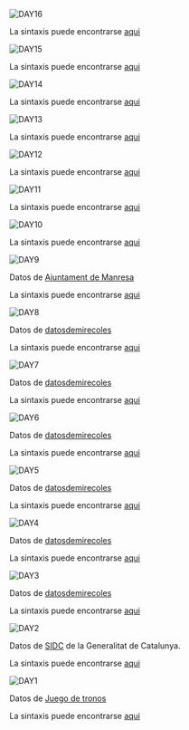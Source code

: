 



![DAY16](https://github.com/AnguloB/datosdemiercoles/blob/master/00_30diasDeGraficos/16_waffle/16_waffle.png)


 La sintaxis puede encontrarse [aqui](https://github.com/AnguloB/datosdemiercoles/blob/master/00_30diasDeGraficos/16_waffle/16_waffle.png)

![DAY15](https://github.com/AnguloB/datosdemiercoles/blob/master/00_30diasDeGraficos/15_dendograma/15_dendograma.png)


 La sintaxis puede encontrarse [aqui](https://github.com/AnguloB/datosdemiercoles/blob/master/00_30diasDeGraficos/15_dendograma/15_dendograma.png)


![DAY14](https://github.com/AnguloB/datosdemiercoles/blob/master/00_30diasDeGraficos/14_tree/14_tree.png)


 La sintaxis puede encontrarse [aqui](https://github.com/AnguloB/datosdemiercoles/blob/master/00_30diasDeGraficos/14_tree/14_tree.png)


![DAY13](https://github.com/AnguloB/datosdemiercoles/blob/master/00_30diasDeGraficos/13_temporal/13_temporal.png)


 La sintaxis puede encontrarse [aqui](https://github.com/AnguloB/datosdemiercoles/blob/master/00_30diasDeGraficos/13_temporal/13_temporal.png)

![DAY12](https://github.com/AnguloB/datosdemiercoles/blob/master/00_30diasDeGraficos/12_lollipop/12_lollipop.png)


 La sintaxis puede encontrarse [aqui](https://github.com/AnguloB/datosdemiercoles/blob/master/00_30diasDeGraficos/12_lollipop/12_lollipop.png)
 

![DAY11](https://github.com/AnguloB/datosdemiercoles/blob/master/00_30diasDeGraficos/11_heatmap/11_heatmap.png)


 La sintaxis puede encontrarse [aqui](https://github.com/AnguloB/datosdemiercoles/blob/master/00_30diasDeGraficos/11_heatmap/11_heatmap.png)
 


![DAY10](https://github.com/AnguloB/datosdemiercoles/blob/master/00_30diasDeGraficos/10_colores/10_colores.png)


 La sintaxis puede encontrarse [aqui](https://github.com/AnguloB/datosdemiercoles/blob/master/00_30diasDeGraficos/10_colores/10_colores.png)
 


![DAY9](https://github.com/AnguloB/datosdemiercoles/blob/master/00_30diasDeGraficos/09_areasapiladas/09_areasapiladas.png)

Datos de [Ajuntament de Manresa](http://opendata.manresa.cat)

 La sintaxis puede encontrarse [aqui](https://github.com/AnguloB/datosdemiercoles/blob/master/00_30diasDeGraficos//09_areasapiladas/09_areasapiladas.png)
 

![DAY8](https://github.com/AnguloB/datosdemiercoles/blob/master/00_30diasDeGraficos/08_contorno/08_contorno.png)

Datos de [datosdemirecoles](https://github.com/cienciadedatos/datos-de-miercoles)

 La sintaxis puede encontrarse [aqui](https://github.com/AnguloB/datosdemiercoles/blob/master/00_30diasDeGraficos/08_contorno/08_contorno.png)


![DAY7](https://github.com/AnguloB/datosdemiercoles/blob/master/00_30diasDeGraficos/07_ridgeline/07_ridgeline.png)

Datos de [datosdemirecoles](https://github.com/cienciadedatos/datos-de-miercoles)

 La sintaxis puede encontrarse [aqui](https://github.com/AnguloB/datosdemiercoles/blob/master/00_30diasDeGraficos/07_ridgeline/07_ridgeline.png)



![DAY6](https://github.com/AnguloB/datosdemiercoles/blob/master/00_30diasDeGraficos/06_donut/06_donut.png)

Datos de [datosdemirecoles](https://github.com/cienciadedatos/datos-de-miercoles)

 La sintaxis puede encontrarse [aqui](https://github.com/AnguloB/datosdemiercoles/blob/master/00_30diasDeGraficos/06_donut/06_donuts.png)



![DAY5](https://github.com/AnguloB/datosdemiercoles/blob/master/00_30diasDeGraficos/05_arco/05_arco.png)

Datos de [datosdemirecoles](https://github.com/cienciadedatos/datos-de-miercoles)

 La sintaxis puede encontrarse [aqui](https://github.com/AnguloB/datosdemiercoles/blob/master/00_30diasDeGraficos/05_arco/05_arco.png)


![DAY4](https://github.com/AnguloB/datosdemiercoles/blob/master/00_30diasDeGraficos/04_facetas/04_facetas.png)

Datos de [datosdemirecoles](https://github.com/cienciadedatos/datos-de-miercoles)

 La sintaxis puede encontrarse [aqui](https://github.com/AnguloB/datosdemiercoles/blob/master/00_30diasDeGraficos/03_puntos/03_puntos.png)


![DAY3](https://github.com/AnguloB/datosdemiercoles/blob/master/00_30diasDeGraficos/03_puntos/03_puntos.png)

Datos de [datosdemirecoles](https://github.com/cienciadedatos/datos-de-miercoles)

 La sintaxis puede encontrarse [aqui](https://github.com/AnguloB/datosdemiercoles/blob/master/00_30diasDeGraficos/03_puntos/03_puntos.png)



![DAY2](https://github.com/AnguloB/datosdemiercoles/blob/master/00_30diasDeGraficos/02_lineas/02_lineas.png)

Datos de [SIDC](http://drogues.gencat.cat/ca/professionals/epidemiologia/sid/) de la Generalitat de Catalunya.

 La sintaxis puede encontrarse [aqui](https://github.com/AnguloB/datosdemiercoles/blob/master/00_30diasDeGraficos/02_lineas/02_lineas.png)



![DAY1](https://github.com/AnguloB/datosdemiercoles/blob/master/00_30diasDeGraficos/01_barras/01_barras.png)

Datos de [Juego de tronos](https://github.com/cienciadedatos/datos-de-miercoles)

 La sintaxis puede encontrarse [aqui](https://github.com/AnguloB/datosdemiercoles/blob/master/00_30diasDeGraficos/01_barras/01_barras.R)

